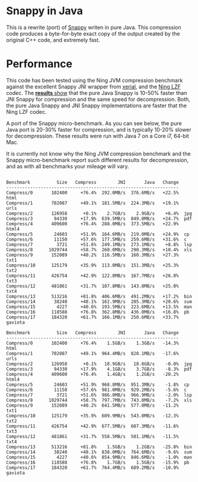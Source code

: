 # Snappy in Java

This is a rewrite (port) of [Snappy](http://code.google.com/p/snappy/) writen in
pure Java. This compression code produces a byte-for-byte exact copy of the output
created by the original C++ code, and extremely fast.

# Performance

This code has been tested using the Ning JVM compression benchmark against the
excellent Snappy JNI wrapper from [xerial](http://code.google.com/p/snappy-java/),
and the [Ning LZF](https://github.com/ning/compress) codec.  The
[**results** show](http://dain.github.com/snappy/) that the pure Java Snappy is 10-50%
faster than JNI Snappy for compression and the same speed for decompression. Both,
the pure Java Snappy and JNI Snappy implementations are faster that the Ning LZF
codec.

A port of the Snappy micro-benchmark.  As you can see below, the pure Java port
is 20-30% faster for compression, and is typically 10-20% slower for decompression.
These results were run with Java 7 on a Core i7, 64-bit Mac.

It is currently not know why the Ning JVM compression benchmark and the Snappy
micro-benchmark report such different results for decompression, and as with all
benchmarks your mileage will vary.

<pre><code>
Benchmark          Size   Compress        JNI       Java   Change
-----------------------------------------------------------------
Compress/0       102400     +76.4%  292.0MB/s  376.6MB/s   +22.5%  html
Compress/1       702087     +49.1%  181.5MB/s  224.3MB/s   +19.1%  urls
Compress/2       126958      +0.1%    2.7GB/s    2.9GB/s    +6.4%  jpg
Compress/3        94330     +17.9%  639.5MB/s  849.0MB/s   +24.7%  pdf
Compress/4       409600     +76.4%  288.0MB/s  373.5MB/s   +22.9%  html4
Compress/5        24603     +51.9%  164.6MB/s  219.0MB/s   +24.9%  cp
Compress/6        11150     +57.6%  177.5MB/s  259.6MB/s   +31.6%  c
Compress/7         3721     +51.6%  249.1MB/s  273.1MB/s    +8.8%  lsp
Compress/8      1029744     +58.7%  260.0MB/s  290.3MB/s   +10.4%  xls
Compress/9       152089     +40.2%  116.5MB/s  160.3MB/s   +27.3%  txt1
Compress/10      125179     +35.9%  113.0MB/s  151.3MB/s   +25.3%  txt2
Compress/11      426754     +42.9%  122.8MB/s  167.7MB/s   +26.8%  txt3
Compress/12      481861     +31.7%  107.8MB/s  143.8MB/s   +25.0%  txt4
Compress/13      513216     +81.8%  406.6MB/s  491.2MB/s   +17.2%  bin
Compress/14       38240     +48.1%  162.9MB/s  205.3MB/s   +20.6%  sum
Compress/15        4227     +40.6%  193.5MB/s  223.6MB/s   +13.5%  man
Compress/16      118588     +76.8%  362.8MB/s  436.0MB/s   +16.8%  pb
Compress/17      184320     +61.7%  166.1MB/s  250.6MB/s   +33.7%  gaviota

Benchmark          Size   Compress        JNI       Java   Change
-----------------------------------------------------------------
Compress/0       102400     +76.4%    1.5GB/s    1.3GB/s   -14.3%  html
Compress/1       702087     +49.1%  964.4MB/s  820.1MB/s   -17.6%  urls
Compress/2       126958      +0.1%   18.9GB/s   18.8GB/s    -0.0%  jpg
Compress/3        94330     +17.9%    4.1GB/s    3.7GB/s    -8.3%  pdf
Compress/4       409600     +76.4%    1.4GB/s    1.2GB/s   -20.2%  html4
Compress/5        24603     +51.9%  968.8MB/s  951.3MB/s    -1.8%  cp
Compress/6        11150     +57.6%  981.0MB/s  929.2MB/s    -5.6%  c
Compress/7         3721     +51.6%  986.0MB/s  966.9MB/s    -2.0%  lsp
Compress/8      1029744     +58.7%  797.7MB/s  743.8MB/s    -7.2%  xls
Compress/9       152089     +40.2%  641.5MB/s  577.0MB/s   -11.2%  txt1
Compress/10      125179     +35.9%  609.9MB/s  543.0MB/s   -12.3%  txt2
Compress/11      426754     +42.9%  677.5MB/s  607.3MB/s   -11.6%  txt3
Compress/12      481861     +31.7%  558.5MB/s  501.1MB/s   -11.5%  txt4
Compress/13      513216     +81.8%    1.5GB/s    1.2GB/s   -25.8%  bin
Compress/14       38240     +48.1%  838.0MB/s  764.6MB/s    -9.6%  sum
Compress/15        4227     +40.6%  854.9MB/s  846.6MB/s    -1.0%  man
Compress/16      118588     +76.8%    1.7GB/s    1.5GB/s   -15.9%  pb
Compress/17      184320     +61.7%  764.4MB/s  689.2MB/s   -10.9%  gaviota
</code></pre>

